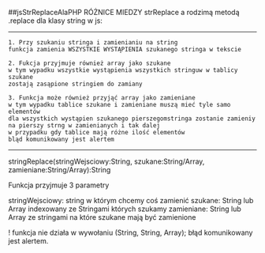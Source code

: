 ##jsStrReplaceAlaPHP
RÓŻNICE MIEDZY strReplace a rodzimą metodą .replace dla klasy string w js:
________________________________________________________________________

	1. Przy szukaniu stringa i zamienianiu na string
	funkcja zamienia WSZYSTKIE WYSTĄPIENIA szukanego stringa w tekscie
	
	2. Fukcja przyjmuje również array jako szukane
	w tym wypadku wszystkie wystąpienia wszystkich stringuw w tablicy szukane
	zostają zasąpione stringiem do zamiany
	
	3. Funkcja może również przyjąć array jako zamieniane
	w tym wypadku tablice szukane i zamieniane muszą mieć tyle samo
	elementów
	dla wszystkich wystąpien szukanego pierszegomstringa zostanie zamieniy
	na pierszy strng w zamienianych i tak dalej
	w przypadku gdy tablice mają różne ilość elementów
	bląd komunikowany jest alertem
	
_____________________________________________________________________________

stringReplace(stringWejsciowy:String, szukane:String/Array, zamieniane:String/Array):String

Funkcja przyjmuje 3 parametry

stringWejsciowy: string w którym chcemy coś zamienić
szukane: String lub Array indexowany ze Stringami których szukamy
zamieniane: String lub Array ze stringami na które szukane mają być zamienione

! funkcja nie działa w wywołaniu (String, String, Array);
błąd komunikowany jest alertem.